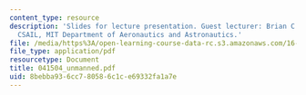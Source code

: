 ```yaml
---
content_type: resource
description: 'Slides for lecture presentation. Guest lecturer: Brian C. Williams,
  CSAIL, MIT Department of Aeronautics and Astronautics.'
file: /media/https%3A/open-learning-course-data-rc.s3.amazonaws.com/16-422-human-supervisory-control-of-automated-systems-spring-2004/8bebba936cc780586c1ce69332fa1a7e_041504_unmanned.pdf
file_type: application/pdf
resourcetype: Document
title: 041504_unmanned.pdf
uid: 8bebba93-6cc7-8058-6c1c-e69332fa1a7e
---
```

